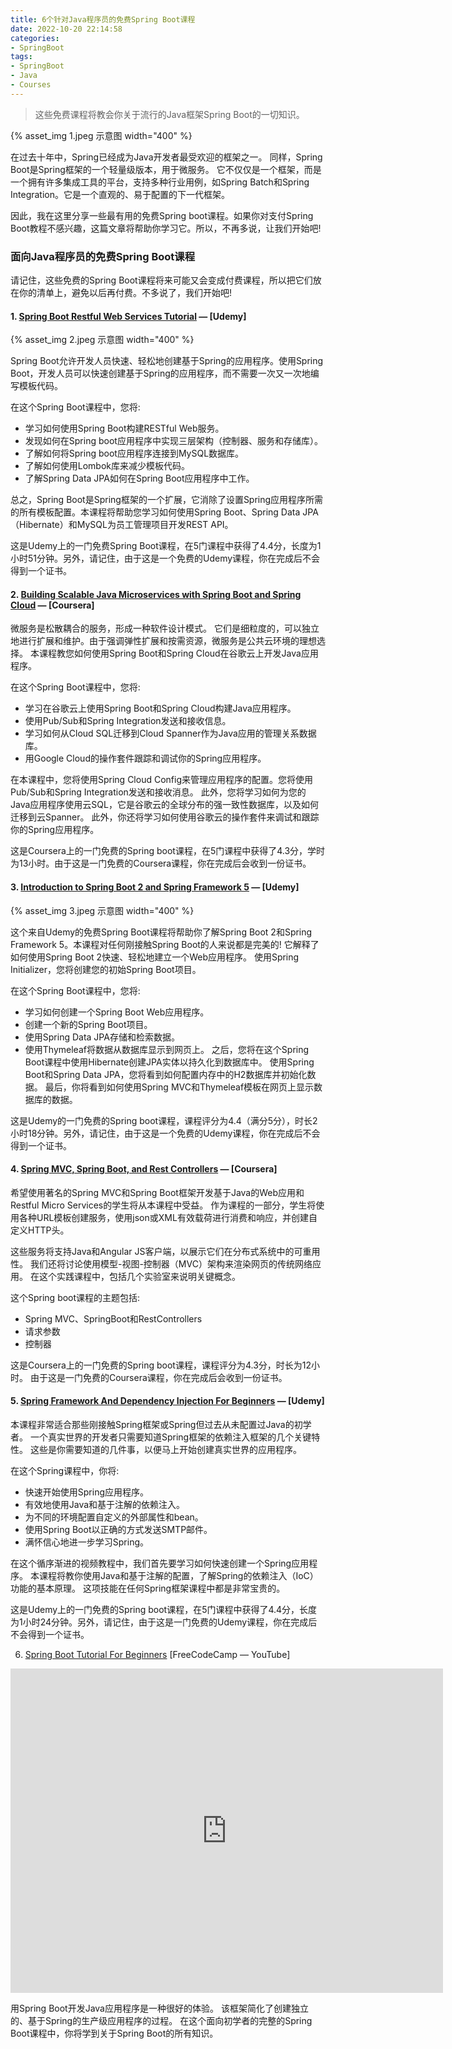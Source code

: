 ```yaml
---
title: 6个针对Java程序员的免费Spring Boot课程
date: 2022-10-20 22:14:58
categories:
- SpringBoot
tags:
- SpringBoot
- Java
- Courses
---
```


> 这些免费课程将教会你关于流行的Java框架Spring Boot的一切知识。

{% asset_img 1.jpeg 示意图 width="400" %}

在过去十年中，Spring已经成为Java开发者最受欢迎的框架之一。
同样，Spring Boot是Spring框架的一个轻量级版本，用于微服务。
它不仅仅是一个框架，而是一个拥有许多集成工具的平台，支持多种行业用例，如Spring Batch和Spring Integration。它是一个直观的、易于配置的下一代框架。

因此，我在这里分享一些最有用的免费Spring boot课程。如果你对支付Spring Boot教程不感兴趣，这篇文章将帮助你学习它。所以，不再多说，让我们开始吧!

<!--more-->

### 面向Java程序员的免费Spring Boot课程
请记住，这些免费的Spring Boot课程将来可能又会变成付费课程，所以把它们放在你的清单上，避免以后再付费。不多说了，我们开始吧!

#### 1. [Spring Boot Restful Web Services Tutorial](https://click.linksynergy.com/deeplink?id=0F1O0otUXQc&mid=39197&u1=csMedium&murl=https%3A%2F%2Fwww.udemy.com%2Fcourse%2Fspring-boot-restful-web-services-tutorial-free-course%2F) — [Udemy]

{% asset_img 2.jpeg 示意图 width="400" %}

Spring Boot允许开发人员快速、轻松地创建基于Spring的应用程序。使用Spring Boot，开发人员可以快速创建基于Spring的应用程序，而不需要一次又一次地编写模板代码。

在这个Spring Boot课程中，您将:

 * 学习如何使用Spring Boot构建RESTful Web服务。
 * 发现如何在Spring boot应用程序中实现三层架构（控制器、服务和存储库）。
 * 了解如何将Spring boot应用程序连接到MySQL数据库。
 * 了解如何使用Lombok库来减少模板代码。
 * 了解Spring Data JPA如何在Spring Boot应用程序中工作。

总之，Spring Boot是Spring框架的一个扩展，它消除了设置Spring应用程序所需的所有模板配置。本课程将帮助您学习如何使用Spring Boot、Spring Data JPA（Hibernate）和MySQL为员工管理项目开发REST API。

这是Udemy上的一门免费Spring Boot课程，在5门课程中获得了4.4分，长度为1小时51分钟。另外，请记住，由于这是一个免费的Udemy课程，你在完成后不会得到一个证书。

#### 2. [Building Scalable Java Microservices with Spring Boot and Spring Cloud](https://coursera.pxf.io/c/1137078/1213622/14726?u=https%3A%2F%2Fwww.coursera.org%2Flearn%2Fgoogle-cloud-java-spring&subId1=csMedium) — [Coursera]
微服务是松散耦合的服务，形成一种软件设计模式。
它们是细粒度的，可以独立地进行扩展和维护。由于强调弹性扩展和按需资源，微服务是公共云环境的理想选择。
本课程教您如何使用Spring Boot和Spring Cloud在谷歌云上开发Java应用程序。

在这个Spring Boot课程中，您将:

 * 学习在谷歌云上使用Spring Boot和Spring Cloud构建Java应用程序。
 * 使用Pub/Sub和Spring Integration发送和接收信息。
 * 学习如何从Cloud SQL迁移到Cloud Spanner作为Java应用的管理关系数据库。
 * 用Google Cloud的操作套件跟踪和调试你的Spring应用程序。

在本课程中，您将使用Spring Cloud Config来管理应用程序的配置。您将使用Pub/Sub和Spring Integration发送和接收消息。
此外，您将学习如何为您的Java应用程序使用云SQL，它是谷歌云的全球分布的强一致性数据库，以及如何迁移到云Spanner。
此外，你还将学习如何使用谷歌云的操作套件来调试和跟踪你的Spring应用程序。

这是Coursera上的一门免费的Spring boot课程，在5门课程中获得了4.3分，学时为13小时。由于这是一门免费的Coursera课程，你在完成后会收到一份证书。

#### 3. [Introduction to Spring Boot 2 and Spring Framework 5](https://click.linksynergy.com/deeplink?id=0F1O0otUXQc&mid=39197&u1=csMedium&murl=https%3A%2F%2Fwww.udemy.com%2Fcourse%2Fintroduction-to-spring-boot-2-and-spring-framework-5%2F) — [Udemy]

{% asset_img 3.jpeg 示意图 width="400" %}

这个来自Udemy的免费Spring Boot课程将帮助你了解Spring Boot 2和Spring Framework 5。本课程对任何刚接触Spring Boot的人来说都是完美的! 
它解释了如何使用Spring Boot 2快速、轻松地建立一个Web应用程序。
使用Spring Initializer，您将创建您的初始Spring Boot项目。

在这个Spring Boot课程中，您将:

 * 学习如何创建一个Spring Boot Web应用程序。
 * 创建一个新的Spring Boot项目。
 * 使用Spring Data JPA存储和检索数据。
 * 使用Thymeleaf将数据从数据库显示到网页上。
之后，您将在这个Spring Boot课程中使用Hibernate创建JPA实体以持久化到数据库中。
使用Spring Boot和Spring Data JPA，您将看到如何配置内存中的H2数据库并初始化数据。
最后，你将看到如何使用Spring MVC和Thymeleaf模板在网页上显示数据库的数据。

这是Udemy的一门免费的Spring boot课程，课程评分为4.4（满分5分），时长2小时18分钟。另外，请记住，由于这是一个免费的Udemy课程，你在完成后不会得到一个证书。

#### 4. [Spring MVC, Spring Boot, and Rest Controllers](https://coursera.pxf.io/c/1137078/1213622/14726?u=https%3A%2F%2Fwww.coursera.org%2Flearn%2Fspring-mvc-rest-controller&subId1=csMedium) — [Coursera]

希望使用著名的Spring MVC和Spring Boot框架开发基于Java的Web应用和Restful Micro Services的学生将从本课程中受益。
作为课程的一部分，学生将使用各种URL模板创建服务，使用json或XML有效载荷进行消费和响应，并创建自定义HTTP头。

这些服务将支持Java和Angular JS客户端，以展示它们在分布式系统中的可重用性。
我们还将讨论使用模型-视图-控制器（MVC）架构来渲染网页的传统网络应用。
在这个实践课程中，包括几个实验室来说明关键概念。

这个Spring boot课程的主题包括:

 * Spring MVC、SpringBoot和RestControllers
 * 请求参数
 * 控制器

这是Coursera上的一门免费的Spring boot课程，课程评分为4.3分，时长为12小时。
由于这是一门免费的Coursera课程，你在完成后会收到一份证书。

#### 5. [Spring Framework And Dependency Injection For Beginners](https://click.linksynergy.com/deeplink?id=0F1O0otUXQc&mid=39197&u1=csMedium&murl=https%3A%2F%2Fwww.udemy.com%2Fcourse%2Fspring-framework-video-tutorial%2F) — [Udemy]

本课程非常适合那些刚接触Spring框架或Spring但过去从未配置过Java的初学者。
一个真实世界的开发者只需要知道Spring框架的依赖注入框架的几个关键特性。
这些是你需要知道的几件事，以便马上开始创建真实世界的应用程序。

在这个Spring课程中，你将:

 * 快速开始使用Spring应用程序。
 * 有效地使用Java和基于注解的依赖注入。
 * 为不同的环境配置自定义的外部属性和bean。
 * 使用Spring Boot以正确的方式发送SMTP邮件。
 * 满怀信心地进一步学习Spring。

在这个循序渐进的视频教程中，我们首先要学习如何快速创建一个Spring应用程序。
本课程将教你使用Java和基于注解的配置，了解Spring的依赖注入（IoC）功能的基本原理。
这项技能在任何Spring框架课程中都是非常宝贵的。

这是Udemy上的一门免费的Spring boot课程，在5门课程中获得了4.4分，长度为1小时24分钟。另外，请记住，由于这是一门免费的Udemy课程，你在完成后不会得到一个证书。

6. [Spring Boot Tutorial For Beginners](https://www.youtube.com/watch?v=vtPkZShrvXQ) [FreeCodeCamp — YouTube]

<iframe width="692" height="519" src="https://www.youtube.com/embed/vtPkZShrvXQ" title="Spring Boot Tutorial for Beginners (Java Framework)" frameborder="0" allow="accelerometer; autoplay; clipboard-write; encrypted-media; gyroscope; picture-in-picture" allowfullscreen></iframe>

用Spring Boot开发Java应用程序是一种很好的体验。
该框架简化了创建独立的、基于Spring的生产级应用程序的过程。
在这个面向初学者的完整的Spring Boot课程中，你将学到关于Spring Boot的所有知识。

<!-- https://medium.com/quick-code/5-free-spring-boot-courses-for-java-programmers-369981c93c4a -->